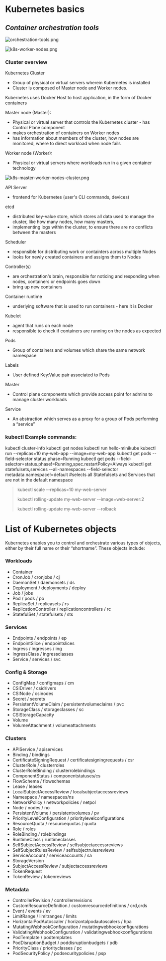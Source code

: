 # Kubernetes basics
## _Container orchestration tools_

![orchestration-tools.png](https://i.ibb.co/JRSbqQX/orchestration-tools.png)

![k8s-worker-nodes.png](https://i.ibb.co/VQ1LcZq/k8s-worker-nodes.png)

### Cluster overview

Kubernetes Cluster
- Group of physical or virtual servers wherein  Kubernetes is installed 
- Cluster is composed of Master node and Worker nodes.

Kubernetes uses Docker Host to host application, in the form of Docker containers

Master node (Master):
- Physical or virtual server that controls the Kubernetes cluster - has Control Plane component
- makes orchestration of containers on Worker nodes
- has information about members of the cluster, how nodes are monitored, where to direct workload when node fails

Worker node (Worker):
- Physical or virtual servers where workloads run in a given container technology 

![k8s-master-worker-nodes-cluster.png](https://i.ibb.co/K70QMSF/k8s-master-worker-nodes-cluster.png)

API Server
- frontend for Kubernetes (user's CLI commands, devices)

etcd
- distributed key-value store, which stores all data used to manage the cluster, like how many nodes, how many masters,
- implementing logs within the cluster, to ensure there are no conflicts between the masters

Scheduler
- responsible for distributing work or containters across multiple Nodes
- looks for newly created containers and assigns them to Nodes

Controller(s)
- are orchestration's brain, responsible for noticing and responding when nodes, containers or endpoints goes down
- bring up new containers

Container runtime
- underlying software that is used to run containers - here it is Docker

Kubelet
- agent that runs on each node
- responsible to check if containers are running on the nodes as expected

Pods
- Group of containers and volumes which share the  same network namespace 

Labels
- User defined Key:Value pair associated to Pods  

Master
- Control plane components which provide access  point for admins to manage cluster workloads 

Service
- An abstraction which serves as a proxy for a group of Pods performing a “service”

### kubectl Example commands:

   kubectl cluster-info
   kubectl get nodes
   kubectl run hello-minikube
   kubectl run --replicas=10 my-web-app --image=my-web-app
   kubectl get pods --field-selector status.phase=Running
   kubectl get pods --field-selector=status.phase!=Running,spec.restartPolicy=Always
   kubectl get statefulsets,services --all-namespaces --field-selector metadata.namespace!=default #selects all Statefulsets and Services that are not in the default namespace

> kubectl scale --replicas=10 my-web-server
> 
> kubectl rolling-update my-web-server --image=web-server:2
> 
> kubectl rolling-update my-web-server --rolback 


# List of Kubernetes objects

Kubernetes enables you to control and orchestrate various types of objects, either by their full name or their “shortname”.  These objects include:

### Workloads

- Container
- CronJob / cronjobs / cj
- DaemonSet / daemonsets / ds
- Deployment / deployments / deploy
- Job / jobs
- Pod / pods / po
- ReplicaSet / replicasets / rs
- ReplicationController / replicationcontrollers / rc
- StatefulSet / statefulsets / sts

### Services

- Endpoints / endpoints / ep
- EndpointSlice / endpointslices
- Ingress / ingresses / ing
- IngressClass / ingressclasses
- Service / services / svc

### Config & Storage

- ConfigMap / configmaps / cm
- CSIDriver / csidrivers
- CSINode / csinodes
- Secret / secrets
- PersistentVolumeClaim / persistentvolumeclaims / pvc
- StorageClass / storageclasses / sc
- CSIStorageCapacity
- Volume
- VolumeAttachment / volumeattachments

### Clusters

- APIService / apiservices
- Binding / bindings
- CertificateSigningRequest / certificatesigningrequests / csr
- ClusterRole / clusterroles
- ClusterRoleBinding / clusterrolebindings
- ComponentStatus / componentstatuses/cs
- FlowSchema / flowschemas
- Lease / leases
- LocalSubjectAccessReview / localsubjectaccessreviews
- Namespace / namespaces/ns
- NetworkPolicy / networkpolicies / netpol
- Node / nodes / no
- PersistentVolume / persistentvolumes / pv
- PriorityLevelConfiguration / prioritylevelconfigurations
- ResourceQuota / resourcequotas / quota
- Role / roles
- RoleBinding / rolebindings
- RuntimeClass / runtimeclasses
- SelfSubjectAccessReview / selfsubjectaccessreviews
- SelfSubjectRulesReview / selfsubjectrulesreviews
- ServiceAccount / serviceaccounts / sa
- StorageVersion
- SubjectAccessReview / subjectaccessreviews
- TokenRequest
- TokenReview / tokenreviews

### Metadata

- ControllerRevision / controllerrevisions
- CustomResourceDefinition / customresourcedefinitions / crd,crds
- Event / events / ev
- LimitRange / limitranges / limits
- HorizontalPodAutoscaler / horizontalpodautoscalers / hpa
- MutatingWebhookConfiguration / mutatingwebhookconfigurations
- ValidatingWebhookConfiguration / validatingwebhookconfigurations
- PodTemplate / podtemplates
- PodDisruptionBudget / poddisruptionbudgets / pdb
- PriorityClass / priorityclasses / pc
- PodSecurityPolicy / podsecuritypolicies / psp
